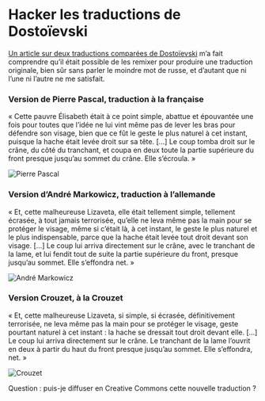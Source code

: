 # Hacker les traductions de Dostoïevski

[Un article sur deux traductions comparées de Dostoïevski](http://www.lapresse.ca/arts/livres/201305/27/01-4654830-dostoievski-traduire-a-la-francaise-ou-a-lallemande.php) m’a fait comprendre qu’il était possible de les remixer pour produire une traduction originale, bien sûr sans parler le moindre mot de russe, et d’autant que ni l’une ni l’autre ne me satisfait.<span id="more-33250"></span>

### Version de Pierre Pascal, traduction à la française

« Cette pauvre Élisabeth était à ce point simple, abattue et épouvantée une fois pour toutes que l’idée ne lui vint même pas de lever les bras pour défendre son visage, bien que ce fût le geste le plus naturel à cet instant, puisque la hache était levée droit sur sa tête. \[…\] Le coup tomba droit sur le crâne, du côté du tranchant, et coupa en deux toute la partie supérieure du front presque jusqu’au sommet du crâne. Elle s’écroula. »

![Pierre Pascal](https://tcrouzet.com/images_tc/2013/07/dos2.png)

### Version d’André Markowicz, traduction à l’allemande

« Et, cette malheureuse Lizaveta, elle était tellement simple, tellement écrasée, à tout jamais terrorisée, qu’elle ne leva même pas la main pour se protéger le visage, même si c’était là, à cet instant, le geste le plus naturel et le plus indispensable, parce que la hache était levée tout droit devant son visage. \[…\] Le coup lui arriva directement sur le crâne, avec le tranchant de la lame, et lui fendit tout de suite la partie supérieure du front, presque jusqu’au sommet. Elle s’effondra net. »

![André Markowicz](https://tcrouzet.com/images_tc/2013/07/dos1.png)

### Version Crouzet, à la Crouzet

« Et, cette malheureuse Lizaveta, si simple, si écrasée, définitivement terrorisée, ne leva même pas la main pour se protéger le visage, geste pourtant naturel à cet instant : la hache se dressait tout droit devant elle. \[…\] Le coup lui arriva directement sur le crâne. Le tranchant de la lame l’ouvrit en deux à partir du haut du front presque jusqu’au sommet. Elle s’effondra, net. »

![Crouzet](https://tcrouzet.com/images_tc/2013/07/dos3.png)

Question : puis-je diffuser en Creative Commons cette nouvelle traduction ?